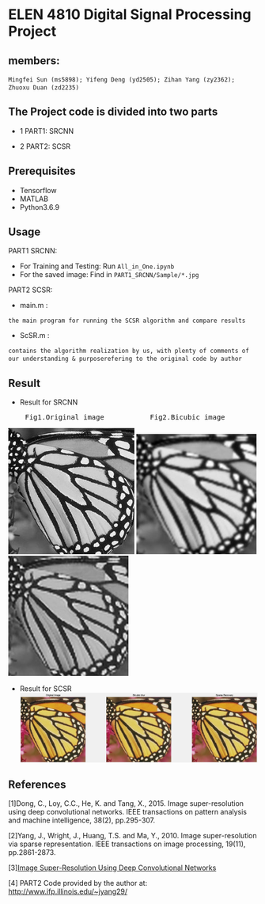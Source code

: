 # ELEN 4810 Digital Signal Processing Project
## members:
```
Mingfei Sun (ms5898); Yifeng Deng (yd2505); Zihan Yang (zy2362); Zhuoxu Duan (zd2235)
```
## The Project code is divided into two parts

* 1 PART1: SRCNN 

* 2 PART2: SCSR 

## Prerequisites
* Tensorflow
* MATLAB
* Python3.6.9

## Usage
PART1 SRCNN: 
* For Training and Testing: Run ```All_in_One.ipynb```
* For the saved image: Find in ```PART1_SRCNN/Sample/*.jpg```

PART2 SCSR:
* main.m : 
```
the main program for running the SCSR algorithm and compare results
```
* ScSR.m :
```
contains the algorithm realization by us, with plenty of comments of 
our understanding & purposerefering to the original code by author
```
## Result
* Result for SRCNN
<pre>    Fig1.Original image           Fig2.Bicubic image         Fig3.Super-resolved image </pre>

![orig](https://github.com/ms5898/DSP-Project/blob/master/PART1_SRCNN/Sample/butterfly_GT_hr.jpg)
![bicubic](https://github.com/ms5898/DSP-Project/blob/master/PART1_SRCNN/Sample/butterfly_GT_lr.jpg)
![srcnn](https://github.com/ms5898/DSP-Project/blob/master/PART1_SRCNN/Sample/butterfly_GT_SRCNN.jpg)
* Result for SCSR
![scsr](https://github.com/ms5898/DSP-Project/blob/master/PART2_SCSR/img/result.png)

## References
[1]Dong, C., Loy, C.C., He, K. and Tang, X., 2015. Image super-resolution using deep convolutional networks. IEEE transactions on pattern analysis and machine intelligence, 38(2), pp.295-307.

[2]Yang, J., Wright, J., Huang, T.S. and Ma, Y., 2010. Image super-resolution via sparse representation. IEEE transactions on image processing, 19(11), pp.2861-2873.

[3][Image Super-Resolution Using Deep Convolutional Networks](http://mmlab.ie.cuhk.edu.hk/projects/SRCNN.html) 

[4] PART2 Code provided by the author at: http://www.ifp.illinois.edu/~jyang29/

